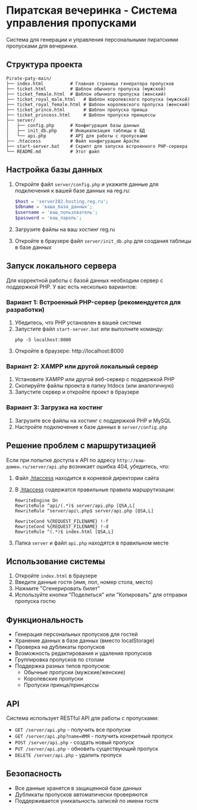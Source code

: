 # Пиратская вечеринка - Система управления пропусками

Система для генерации и управления персональными пиратскими пропусками для вечеринки.

## Структура проекта

```
Pirate-paty-main/
├── index.html          # Главная страница генератора пропусков
├── ticket.html         # Шаблон обычного пропуска (мужской)
├── ticket_female.html  # Шаблон обычного пропуска (женский)
├── ticket_royal_male.html   # Шаблон королевского пропуска (мужской)
├── ticket_royal_female.html # Шаблон королевского пропуска (женский)
├── ticket_prince.html       # Шаблон пропуска принца
├── ticket_princess.html     # Шаблон пропуска принцессы
├── server/
│   ├── config.php      # Конфигурация базы данных
│   ├── init_db.php     # Инициализация таблицы в БД
│   └── api.php         # API для работы с пропусками
├── .htaccess           # Файл конфигурации Apache
├── start-server.bat    # Скрипт для запуска встроенного PHP-сервера
└── README.md           # Этот файл
```

## Настройка базы данных

1. Откройте файл `server/config.php` и укажите данные для подключения к вашей базе данных на reg.ru:
   ```php
   $host = 'server282.hosting.reg.ru';
   $dbname = 'ваша_база_данных';
   $username = 'ваш_пользователь';
   $password = 'ваш_пароль';
   ```

2. Загрузите файлы на ваш хостинг reg.ru

3. Откройте в браузере файл `server/init_db.php` для создания таблицы в базе данных

## Запуск локального сервера

Для корректной работы с базой данных необходим сервер с поддержкой PHP. У вас есть несколько вариантов:

### Вариант 1: Встроенный PHP-сервер (рекомендуется для разработки)
1. Убедитесь, что PHP установлен в вашей системе
2. Запустите файл `start-server.bat` или выполните команду:
   ```
   php -S localhost:8000
   ```
3. Откройте в браузере: http://localhost:8000

### Вариант 2: XAMPP или другой локальный сервер
1. Установите XAMPP или другой веб-сервер с поддержкой PHP
2. Скопируйте файлы проекта в папку htdocs (или аналогичную)
3. Запустите сервер и откройте проект в браузере

### Вариант 3: Загрузка на хостинг
1. Загрузите все файлы на хостинг с поддержкой PHP и MySQL
2. Настройте подключение к базе данных в `server/config.php`

## Решение проблем с маршрутизацией

Если при попытке доступа к API по адресу `http://ваш-домен.ru/server/api.php` возникает ошибка 404, убедитесь, что:

1. Файл [.htaccess](file://c:\Users\aasolomennikov\Desktop\ID%20программ\Pirate-paty-main\.htaccess) находится в корневой директории сайта
2. В [.htaccess](file://c:\Users\aasolomennikov\Desktop\ID%20программ\Pirate-paty-main\.htaccess) содержатся правильные правила маршрутизации:
   ```
   RewriteEngine On
   RewriteRule ^api/(.*)$ server/api.php [QSA,L]
   RewriteRule ^server/api\.php$ server/api.php [QSA,L]
   
   RewriteCond %{REQUEST_FILENAME} !-f
   RewriteCond %{REQUEST_FILENAME} !-d
   RewriteRule ^(.*)$ index.html [QSA,L]
   ```

3. Папка `server` и файл `api.php` находятся в правильном месте

## Использование системы

1. Откройте `index.html` в браузере
2. Введите данные гостя (имя, пол, номер стола, место)
3. Нажмите "Сгенерировать билет"
4. Используйте кнопки "Поделиться" или "Копировать" для отправки пропуска гостю

## Функциональность

- Генерация персональных пропусков для гостей
- Хранение данных в базе данных (вместо localStorage)
- Проверка на дубликаты пропусков
- Возможность редактирования и удаления пропусков
- Группировка пропусков по столам
- Поддержка разных типов пропусков:
  - Обычные пропуски (мужские/женские)
  - Королевские пропуски
  - Пропуски принца/принцессы

## API

Система использует RESTful API для работы с пропусками:

- `GET /server/api.php` - получить все пропуски
- `GET /server/api.php?name=ИМЯ` - получить конкретный пропуск
- `POST /server/api.php` - создать новый пропуск
- `PUT /server/api.php` - обновить существующий пропуск
- `DELETE /server/api.php` - удалить пропуск

## Безопасность

- Все данные хранятся в защищенной базе данных
- Дубликаты пропусков автоматически проверяются
- Поддерживается уникальность записей по имени гостя